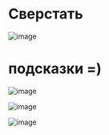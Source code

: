# Сверстать
![image](https://user-images.githubusercontent.com/113675674/193465710-7c9b44b5-fbec-47b8-8c7f-9779a3ab1e47.png)

# подсказки =)
![image](https://user-images.githubusercontent.com/113675674/193465794-024ab61d-b051-443c-bfab-6fdb710d01ae.png)

![image](https://user-images.githubusercontent.com/113675674/193465736-7b7a576b-2700-40f9-8f28-4e0acdf6166b.png)


![image](https://user-images.githubusercontent.com/113675674/193465775-a4e17eba-a05d-4467-b2c4-4135d2eb1d28.png)
